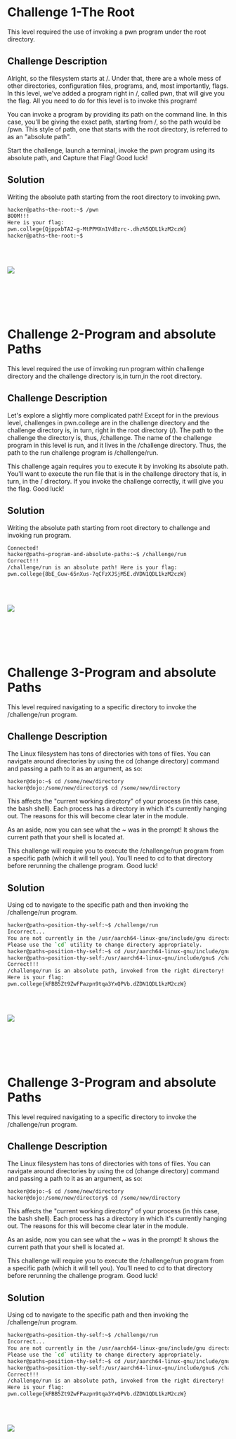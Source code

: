 # Challenge 1-The Root
This level required the use of invoking a pwn program under the root directory.

## Challenge Description
Alright, so the filesystem starts at /. Under that, there are a whole mess of other directories, configuration files, programs, and, most importantly, flags. In this level, we've added a program right in /, called pwn, that will give you the flag. All you need to do for this level is to invoke this program!

You can invoke a program by providing its path on the command line. In this case, you'll be giving the exact path, starting from /, so the path would be /pwn. This style of path, one that starts with the root directory, is referred to as an "absolute path".

Start the challenge, launch a terminal, invoke the pwn program using its absolute path, and Capture that Flag! Good luck!

## Solution

Writing the absolute path starting from the root directory to invoking pwn.

 ```bash
hacker@paths~the-root:~$ /pwn
BOOM!!!
Here is your flag:
pwn.college{QjppxbTA2-g-MtPPMXn1VdBzrc-.dhzN5QDL1kzM2czW}
hacker@paths~the-root:~$ 

```

<br>
<br>

![](https://github.com/adityachawla005/cryptonite_taskphase_Aditya/raw/main/Pondering%20Paths/assets/1.png)

<br>
<br>
<br>
<br>

# Challenge 2-Program and absolute Paths
This level required the use of invoking run program within challenge directory and the challenge directory is,in turn,in the root directory.

## Challenge Description
Let's explore a slightly more complicated path! Except for in the previous level, challenges in pwn.college are in the challenge directory and the challenge directory is, in turn, right in the root directory (/). The path to the challenge the directory is, thus, /challenge. The name of the challenge program in this level is run, and it lives in the /challenge directory. Thus, the path to the run challenge program is /challenge/run.

This challenge again requires you to execute it by invoking its absolute path. You'll want to execute the run file that is in the challenge directory that is, in turn, in the / directory. If you invoke the challenge correctly, it will give you the flag. Good luck!

## Solution

Writing the absolute path starting from root directory to challenge and invoking run program.


 ```bash
Connected!
hacker@paths~program-and-absolute-paths:~$ /challenge/run
Correct!!!
/challenge/run is an absolute path! Here is your flag:
pwn.college{8bE_Guw-65nXus-7qCFzXJSjM5E.dVDN1QDL1kzM2czW}

```

<br>
<br>

![](https://github.com/adityachawla005/cryptonite_taskphase_Aditya/raw/main/Pondering%20Paths/assets/2.png)

<br>
<br>
<br>
<br>

# Challenge 3-Program and absolute Paths
This level required navigating to a specific directory to invoke the /challenge/run program. 

## Challenge Description
The Linux filesystem has tons of directories with tons of files. You can navigate around directories by using the cd (change directory) command and passing a path to it as an argument, as so:

```bash
hacker@dojo:~$ cd /some/new/directory
hacker@dojo:/some/new/directory$ cd /some/new/directory
```

This affects the "current working directory" of your process (in this case, the bash shell). Each process has a directory in which it's currently hanging out. The reasons for this will become clear later in the module.

As an aside, now you can see what the ~ was in the prompt! It shows the current path that your shell is located at.

This challenge will require you to execute the /challenge/run program from a specific path (which it will tell you). You'll need to cd to that directory before rerunning the challenge program. Good luck!

## Solution

Using cd to navigate to the specific path and then invoking the /challenge/run program.


 ```bash
hacker@paths~position-thy-self:~$ /challenge/run
Incorrect...
You are not currently in the /usr/aarch64-linux-gnu/include/gnu directory.
Please use the `cd` utility to change directory appropriately.
hacker@paths~position-thy-self:~$ cd /usr/aarch64-linux-gnu/include/gnu
hacker@paths~position-thy-self:/usr/aarch64-linux-gnu/include/gnu$ /challenge/run
Correct!!!
/challenge/run is an absolute path, invoked from the right directory!
Here is your flag:
pwn.college{kFBB5Zt9ZwFPazpn9tqa3YxQPVb.dZDN1QDL1kzM2czW}


```

<br>
<br>

![](https://github.com/adityachawla005/cryptonite_taskphase_Aditya/raw/main/Pondering%20Paths/assets/3.png)

<br>
<br>
<br>
<br>

# Challenge 3-Program and absolute Paths
This level required navigating to a specific directory to invoke the /challenge/run program. 

## Challenge Description
The Linux filesystem has tons of directories with tons of files. You can navigate around directories by using the cd (change directory) command and passing a path to it as an argument, as so:

```bash
hacker@dojo:~$ cd /some/new/directory
hacker@dojo:/some/new/directory$ cd /some/new/directory
```

This affects the "current working directory" of your process (in this case, the bash shell). Each process has a directory in which it's currently hanging out. The reasons for this will become clear later in the module.

As an aside, now you can see what the ~ was in the prompt! It shows the current path that your shell is located at.

This challenge will require you to execute the /challenge/run program from a specific path (which it will tell you). You'll need to cd to that directory before rerunning the challenge program. Good luck!

## Solution

Using cd to navigate to the specific path and then invoking the /challenge/run program.


 ```bash
hacker@paths~position-thy-self:~$ /challenge/run
Incorrect...
You are not currently in the /usr/aarch64-linux-gnu/include/gnu directory.
Please use the `cd` utility to change directory appropriately.
hacker@paths~position-thy-self:~$ cd /usr/aarch64-linux-gnu/include/gnu
hacker@paths~position-thy-self:/usr/aarch64-linux-gnu/include/gnu$ /challenge/run
Correct!!!
/challenge/run is an absolute path, invoked from the right directory!
Here is your flag:
pwn.college{kFBB5Zt9ZwFPazpn9tqa3YxQPVb.dZDN1QDL1kzM2czW}


```

<br>
<br>

![](https://github.com/adityachawla005/cryptonite_taskphase_Aditya/raw/main/Pondering%20Paths/assets/3.png)

